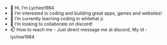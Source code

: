 - 👋 Hi, I’m Lychee1984
- 👀 I’m interested in coding and building great apps, games and websites!
- 🌱 I’m currently learning coding in whitehat jr.
- 💞️ I’m looking to collaborate on discord!
- 📫 How to reach me - Just direct message me at discord, My id - lychee1984

<!---
Subhashree34/Subhashree34 is a ✨ special ✨ repository because its `README.md` (this file) appears on your GitHub profile.
You can click the Preview link to take a look at your changes.
--->
